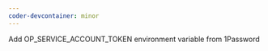 ```yaml
---
coder-devcontainer: minor
---
```


Add OP_SERVICE_ACCOUNT_TOKEN environment variable from 1Password
